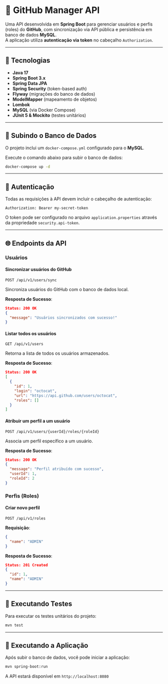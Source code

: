# 🧩 GitHub Manager API

Uma API desenvolvida em **Spring Boot** para gerenciar usuários e perfis (roles) do **GitHub**, com sincronização via API pública e persistência em banco de dados **MySQL**.  
A aplicação utiliza **autenticação via token** no cabeçalho `Authorization`.

---

## 🚀 Tecnologias

- **Java 17**
- **Spring Boot 3.x**
- **Spring Data JPA**
- **Spring Security** (token-based auth)
- **Flyway** (migrações do banco de dados)
- **ModelMapper** (mapeamento de objetos)
- **Lombok**
- **MySQL** (via Docker Compose)
- **JUnit 5 & Mockito** (testes unitários)

---

## 🐳 Subindo o Banco de Dados

O projeto inclui um `docker-compose.yml` configurado para o **MySQL**.

Execute o comando abaixo para subir o banco de dados:

```bash
docker-compose up -d
```

---

## 🔑 Autenticação

Todas as requisições à API devem incluir o cabeçalho de autenticação:

```
Authorization: Bearer my-secret-token
```

O token pode ser configurado no arquivo `application.properties` através da propriedade `security.api-token`.

---

## 🌐 Endpoints da API

### Usuários

#### Sincronizar usuários do GitHub
```
POST /api/v1/users/sync
```
Sincroniza usuários do GitHub com o banco de dados local.

**Resposta de Sucesso**:
```json
Status: 200 OK
{
  "message": "Usuários sincronizados com sucesso!"
}
```

#### Listar todos os usuários
```
GET /api/v1/users
```
Retorna a lista de todos os usuários armazenados.

**Resposta de Sucesso**:
```json
Status: 200 OK
[
  {
    "id": 1,
    "login": "octocat",
    "url": "https://api.github.com/users/octocat",
    "roles": []
  }
]
```

#### Atribuir um perfil a um usuário
```
POST /api/v1/users/{userId}/roles/{roleId}
```
Associa um perfil específico a um usuário.

**Resposta de Sucesso**:
```json
Status: 200 OK
{
  "message": "Perfil atribuído com sucesso",
  "userId": 1,
  "roleId": 2
}
```

### Perfis (Roles)

#### Criar novo perfil
```
POST /api/v1/roles
```

**Requisição**:
```json
{
  "name": "ADMIN"
}
```

**Resposta de Sucesso**:
```json
Status: 201 Created
{
  "id": 1,
  "name": "ADMIN"
}
```

---

## 🧪 Executando Testes

Para executar os testes unitários do projeto:

```bash
mvn test
```

---

## 🚀 Executando a Aplicação

Após subir o banco de dados, você pode iniciar a aplicação:

```bash
mvn spring-boot:run
```

A API estará disponível em `http://localhost:8080`
